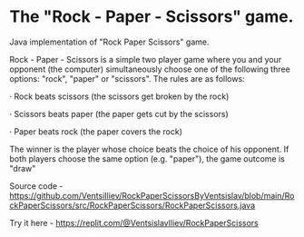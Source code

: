 # The "Rock - Paper - Scissors" game.
Java implementation of "Rock Paper Scissors" game.

Rock - Paper - Scissors is a simple two player game where you and your opponent (the computer) simultaneously choose one of the following three options: "rock", "paper" or "scissors". The rules are as follows:

· Rock beats scissors (the scissors get broken by the rock)

· Scissors beats paper (the paper gets cut by the scissors)

· Paper beats rock (the paper covers the rock)

The winner is the player whose choice beats the choice of his opponent. If both players choose the same option (e.g. "paper"), the game outcome is "draw"

Source code - https://github.com/VentsiIliev/RockPaperScissorsByVentsislav/blob/main/RockPaperScissors/src/RockPaperScissors/RockPaperScissors.java

Try it here - https://replit.com/@VentsislavIliev/RockPaperScissors
